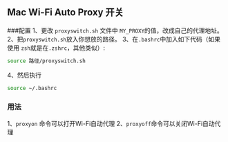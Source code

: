 ## Mac Wi-Fi Auto Proxy 开关

###配置
1、更改 `proxyswitch.sh` 文件中 `MY_PROXY`的值，改成自己的代理地址。
2、把`proxyswitch.sh`放入你想放的路径。
3、在`.bashrc`中加入如下代码（如果使用 `zsh`就是在`.zshrc`，其他类似）:
``` bash
source 路径/proxyswitch.sh
```
4、然后执行
``` bash
source ~/.bashrc
```

### 用法
1、`proxyon` 命令可以打开Wi-Fi自动代理
2、`proxyoff`命令可以关闭Wi-Fi自动代理
